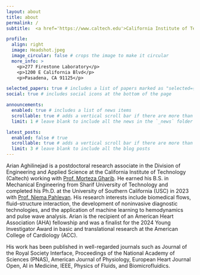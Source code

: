 ```yaml
---
layout: about
title: about
permalink: /
subtitle:  <a href='https://www.caltech.edu'>California Institute of Technology (Caltech) # </a>. Address. Contacts. Motto. Etc.

profile:
  align: right
  image: Headshot.jpeg
  image_circular: false # crops the image to make it circular
  more_info: >
    <p>277 Firestone Laboratory</p>
    <p>1200 E California Blvd</p>
    <p>Pasadena, CA 91125</p>

selected_papers: true # includes a list of papers marked as "selected={true}"
social: true # includes social icons at the bottom of the page

announcements:
  enabled: true # includes a list of news items
  scrollable: true # adds a vertical scroll bar if there are more than 3 news items
  limit: 1 # leave blank to include all the news in the `_news` folder

latest_posts:
  enabled: false # true
  scrollable: true # adds a vertical scroll bar if there are more than 3 new posts items
  limit: 3 # leave blank to include all the blog posts
---
```


<!-- Write your biography here. Tell the world about yourself. Link to your favorite [subreddit](http://reddit.com). You can put a picture in, too. The code is already in, just name your picture `prof_pic.jpg` and put it in the `img/` folder. -->

Arian Aghilinejad is a postdoctoral research associate in the Division of Engineering and Applied Science at the California Institute of Technology (Caltech) working with [Prof. Morteza Gharib](https://www.gharib.caltech.edu). He earned his B.S. in Mechanical Engineering from Sharif University of Technology and completed his Ph.D. at the University of Southern California (USC) in 2023 with [Prof. Niema Pahlevan](https://pahlevan.usc.edu). His research interests include biomedical flows, fluid–structure interaction, the development of noninvasive diagnostic technologies, and the application of machine learning to hemodynamics and pulse wave analysis. Arian is the recipient of an American Heart Association (AHA) fellowship and was a finalist for the 2024 Young Investigator Award in basic and translational research at the American College of Cardiology (ACC). 

His work has been published in well-regarded journals such as Journal of the Royal Society Interface, Proceedings of the National Academy of Sciences (PNAS), American Journal of Physiology, European Heart Journal Open, AI in Medicine, IEEE, Physics of Fluids, and Biomicrofluidics.

<!-- Put your address / P.O. box / other info right below your picture. You can also disable any of these elements by editing `profile` property of the YAML header of your `_pages/about.md`. Edit `_bibliography/papers.bib` and Jekyll will render your [publications page](/al-folio/publications/) automatically. -->

<!-- Link to your social media connections, too. This theme is set up to use [Font Awesome icons](https://fontawesome.com/) and [Academicons](https://jpswalsh.github.io/academicons/), like the ones below. Add your Facebook, Twitter, LinkedIn, Google Scholar, or just disable all of them. -->
